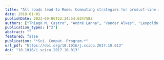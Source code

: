 ```yaml
---
title: "All roads lead to Rome: Commuting strategies for product-line reliability analysis"
date: 2018-01-01
publishDate: 2023-09-06T22:34:54.024758Z
authors: ["Thiago M. Castro", "André Lanna", "Vander Alves", "Leopoldo Teixeira", "Sven Apel", "Pierre-Yves Schobbens"]
publication_types: ["2"]
abstract: ""
featured: false
publication: "*Sci. Comput. Program.*"
url_pdf: "https://doi.org/10.1016/j.scico.2017.10.013"
doi: "10.1016/j.scico.2017.10.013"
---
```


